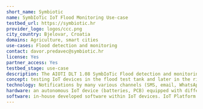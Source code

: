 ```yaml
---
short_name: Symbiotic
name: SymbIoTic IoT Flood Monitoring Use-case
testbed_url: https://symbiotic.hr
provider_logo: logos/ccc.png
city_country: Bjelovar, Croatia
domains: Agriculture, smart cities
use-cases: Flood detection and monitoring
contact: davor.predavec@symbiotic.hr
license: Yes
partner_access: Yes
testbed_stage: use-case
description: The AIOTI DLT 1.08 SymbIoTic Flood detection and monitoring Testbed is set to demonstrate how IoT devices can improve the flood detection on the ground, notifying relevant staff over various channels, giving them possibility to see the data in an instant (public IoT data) and inform citizens where they can find other relevant information.
concept: testing IoT devices in the flood test tank and later in the river to define the accuracy and improve it by combining 2 or 3 sensors mutually. Integrating with the existing Disaster Management platform is key, so we’d like to find the partners that are looking to integrate the IoT data into their environment, hence reducing the costs of staff, training, and time, while improving the disaster management processes.
technology: Notifications by many various channels (SMS, email, WhatsApp, Signal, Telegram, Messenger, MS Teams, etc.) we can send a relevant information to whomever interested (there can be a good link with e-wallets/blockchain) Data analytics within IoT platform (event-based thresholds, charts, visualization) / Power BI data analytics / Sending data to other servers and/or platforms by our API or HTTP requests.
hardware: an autonomous IoT device (batteries, PCB) equipped with different sensors (contact and contactless with water).
software: in-house developed software within IoT devices. IoT Platform that aggregates the data and make visualization very quickly.
---
```


